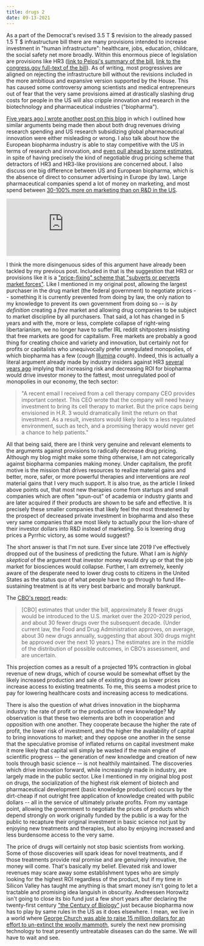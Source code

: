 ```yaml
---
title: drugs 2
date: 09-13-2021
---
```


As a part of the Democrat's revised 3.5 T $ revision to the already passed 1.5 T $ infrastructure bill there are many provisions intended to increase investment in "human infrastructure": healthcare, jobs, education, childcare, the social safety net more broadly. Within this enormous piece of legislation are provisions like HR3 ([link to Pelosi's summary of the bill](https://www.speaker.gov/LowerDrugCosts), [link to the congress.gov full-text of the bill](https://www.congress.gov/bill/116th-congress/house-bill/3/text)). As of writing, most progressives are aligned on rejecting the infrastructure bill without the revisions included in the more ambitious and expansive version supported by the House. This has caused some controversy among scientists and medical entrepreneurs out of fear that the very same provisions aimed at drastically slashing drug costs for people in the US will also cripple innovation and research in the biotechnology and pharmaceutical industries ("biopharma").

[Five years ago I wrote another post on this blog](https://santiago-es.netlify.app/posts/2016-07-28-drugs/) in which I outlined how similar arguments being made then about both drug revenues driving research spending and US research subsidizing global pharmaceutical innovation were either misleading or wrong. I also talk about how the European biopharma industry is able to stay competitive with the US in terms of research and innovation, and [even pull ahead by some estimates](https://www.healthaffairs.org/doi/pdf/10.1377/hlthaff.28.5.w969), in spite of having precisely the kind of negotiable drug pricing scheme that detractors of HR3 and HR3-like provisions are concerned about. I also discuss one big difference between US and European biopharma, which is the absence of direct to consumer advertising in Europe (by law). Large pharmaceutical companies spend a lot of money on marketing, and most spend between [30-100% more on marketing than on R&D in the US](https://www.washingtonpost.com/news/wonk/wp/2015/02/11/big-pharmaceutical-companies-are-spending-far-more-on-marketing-than-research/). 

![Pharma spending](https://www.washingtonpost.com/wp-apps/imrs.php?src=https://arc-anglerfish-washpost-prod-washpost.s3.amazonaws.com/public/D7JJHUKSBU6VNMMRYUTKU2OWA4.png&w=916)

I think the more disingenuous sides of this argument have already been tackled by my previous post. Included in that is the suggestion that HR3 or provisions like it is a ["price-fixing" scheme that "subverts or perverts market forces"](https://twitter.com/PeterKolchinsky/status/1436399896387538946?s=20&fbclid=IwAR3x5VrloAXg__F3Ty0SI1sKO2Z2o1qBy0FxoYoR6IBu-N8uVZxcuxLA2y4). Like I mentioned in my original post, allowing the largest purchaser in the drug market (the federal government) to negotiate prices -- something it is currently prevented from doing by law, the only nation to my knowledge to prevent its own government from doing so -- is *by definition* creating a *free* market and allowing drug companies to be subject to market discipline by all purchasers. That said, a lot has changed in 5 years and with the, more or less, complete collapse of right-wing libertarianism, we no longer have to suffer IRL reddit shitposters insisting that free markets are good for capitalism. Free markets are probably a good thing for creating choice and variety and innovation, but certainly not for profits or capitalists who unequivocally prefer unregulated monopolies, of which biopharma has a few (*cough* [Illumina](https://frontlinegenomics.com/how-did-illumina-monopolize-the-sequencing-market/) *cough*). Indeed, this is actually a literal argument already made by industry insiders against HR3 [several years ago](https://www.statnews.com/2019/12/09/hr3-wrong-path-lower-drug-costs/) implying that increasing risk and decreasing ROI for biopharma would drive investor money to the fattest, most unregulated pool of monopolies in our economy, the tech sector:

>"A recent email I received from a cell therapy company CEO provides important context. This CEO wrote that the company will need heavy investment to bring its cell therapy to market. But the price caps being envisioned in H.R. 3 would dramatically limit the return on that investment. As a result, investors would likely look to a less regulated environment, such as tech, and a promising therapy would never get a chance to help patients."

All that being said, there are I think very genuine and relevant elements to the arguments against provisions to radically decrease drug pricing. Although my blog might make some thing otherwise, I am not categorically against biopharma companies making money. Under capitalism, the profit motive is the mission that drives resources to realize material gains and better, more, safer, or more powerful therapies and interventions are *real* material gains that I very much support. It is also true, as the article I linked above points out, that most new therapies come from startups and small companies which are often "spun-out" of academia or industry giants and are later acquired if their products are shown to be safe and effective. It is precisely these smaller companies that likely feel the most threatened by the prospect of decreased private investment in biopharma and also these very same companies that are most likely to actually pour the lion-share of their investor dollars into R&D instead of marketing. So is lowering drug prices a Pyrrhic victory, as some would suggest?

The short answer is that I'm not sure. Ever since late 2019 I've effectively dropped out of the business of predicting the future. What I am is *highly skeptical* of the argument that investor money would dry up or that the job market for biosciences would collapse. Further, I am extremely, keenly aware of the desperate need to lower drug costs to citizens in the United States as the status quo of what people have to go through to fund life-sustaining treatment is at its very best barbaric and morally bankrupt. 

The [CBO's report](https://www.cbo.gov/publication/55936) reads:

>[CBO] estimates that under the bill, approximately 8 fewer drugs would be introduced to the U.S. market over the 2020-2029 period, and about 30 fewer drugs over the subsequent decade. (Under current law, the Food and Drug Administration approves, on average, about 30 new drugs annually, suggesting that about 300 drugs might be approved over the next 10 years.) The estimates are in the middle of the distribution of possible outcomes, in CBO’s assessment, and are uncertain.

This projection comes as a result of a projected 19% contraction in global revenue of new drugs, which of course would be somewhat offset by the likely increased production and sale of existing drugs as lower prices increase access to existing treatments. To me, this seems a modest price to pay for lowering healthcare costs and increasing access to medications. 

There is also the question of what drives innovation in the biopharma industry: the rate of profit or the production of new knowledge? My observation is that these two elements are both in cooperation and opposition with one another. They cooperate because the higher the rate of profit, the lower risk of investment, and the higher the availability of capital to bring innovations to market; and they oppose one another in the sense that the speculative promise of inflated returns on capital investment make it more likely that capital will simply be wasted if the main engine of scientific progress -- the generation of new knowledge and creation of new tools through basic science -- is not healthily maintained. The discoveries which drive innovation forward, while increasingly made in industry, are largely made in the public sector. Like I mentioned in my original blog post on drugs, the socialization of the highest risk element of biotech and pharmaceutical development (basic knowledge production) occurs by the dirt-cheap if not outright free application of knowledge created with public dollars -- all in the service of ultimately private profits. From my vantage point, allowing the government to negotiate the prices of products which depend strongly on work originally funded by the public is a way for the public to recapture their original investment in basic science not just by enjoying new treatments and therapies, but also by enjoying increased and less burdensome access to the very same.

The price of drugs will certainly not stop basic scientists from working. Some of those discoveries will spark ideas for novel treatments, and if those treatments provide real promise and are genuinely innovative, the money will come. That's basically my belief. Elevated risk and lower revenues may scare away some establishment types who are simply looking for the highest ROI regardless of the product, but if my time in Silicon Valley has taught me anything is that smart money isn't going to let a tractable and promising idea languish in obscurity. Andreessen Horowitz isn't going to close its bio fund just a few short years after declaring the twenty-first century ["the Century of Biology"](https://a16z.com/2017/06/21/jorge-conde-bio-fund/) just because biopharma now has to play by same rules in the US as it does elsewhere. I mean, we live in a world where [George Church was able to raise 15 million dollars for an effort to un-extinct the woolly mammoth](https://www.statnews.com/2021/09/13/woolly-mammoths-george-church-colossal-launches/#:~:text=Church%20and%20his%20colleagues%20announced,to%20be%20more%20like%20mammoths.), surely the next new promising technology to treat presently untreatable diseases can do the same. We will have to wait and see.

